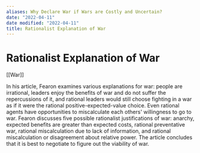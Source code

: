 ```yaml
---
aliases: Why Declare War if Wars are Costly and Uncertain?
date: "2022-04-11"
date modified: "2022-04-11"
title: Rationalist Explanation of War
---
```


# Rationalist Explanation of War
[[War]]

In his article, Fearon examines various explanations for war: people are irrational, leaders enjoy the benefits of war and do not suffer the repercussions of it, and rational leaders would still choose fighting in a war as if it were the rational positive-expected-value choice. Even rational agents have opportunities to miscalculate each others' willingness to go to war. Fearon discusses five possible rationalist justifications of war: anarchy, expected benefits are greater than expected costs, rational preventative war, rational miscalculation due to lack of information, and rational miscalculation or disagreement about relative power. The article concludes that it is best to negotiate to figure out the viability of war.
